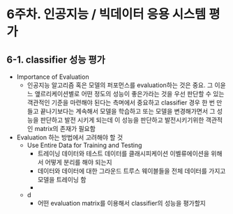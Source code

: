 # 6주차. 인공지능 / 빅데이터 응용 시스템 평가

## 6-1. classifier 성능 평가

- Importance of Evaluation
  - 인공지능 알고리즘 혹은 모델의 퍼포먼스를 evaluation하는 것은 중요. 그 이윤느 앺르리케이션별로 어떤 정도의 성능이 좋은가라는 것을 우선 판단할 수 있는 객관적인 기준을 마련해야 된다는 측며에서 중요하고 classifier 경우 한 번 만들고 끝나기보다는 계속해서 모델을 학습하고 또는 모델을 변경해가면서 그 성능을 판단하고 발전 시키게 되는데 이 성능을 판단하고 발전시키기위한 객관적인 matrix의 존재가 필요함
- Evaluation 하는 방법에서 고려해야 할 것
  - Use Entire Data for Training and Testing
    - 트레이닝 데이터와 테스트 데이터를 클래시피케이션 이벨류에이션을 위해서 어떻게 분리를 해야 되는지
    - 데이터와 데이터에 대한 그라운드 트루스 웨이블들을 전체 데이터를 가지고 모델을 트레이닝 함
    - 
  - d
    - 어떤 evaluation matrix를 이용해서 classifier의 성능을 평가할지